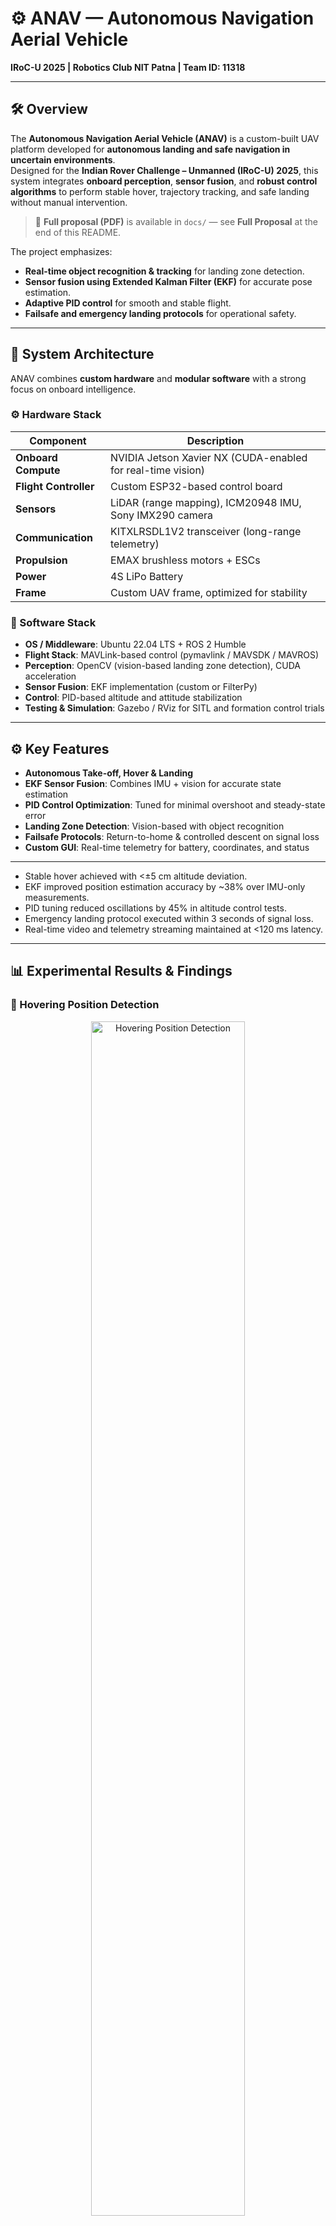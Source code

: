 # ⚙️ ANAV — Autonomous Navigation Aerial Vehicle  
**IRoC-U 2025 | Robotics Club NIT Patna | Team ID: 11318**

---

## 🛠️ Overview
The **Autonomous Navigation Aerial Vehicle (ANAV)** is a custom-built UAV platform developed for **autonomous landing and safe navigation in uncertain environments**.  
Designed for the **Indian Rover Challenge – Unmanned (IRoC-U) 2025**, this system integrates **onboard perception**, **sensor fusion**, and **robust control algorithms** to perform stable hover, trajectory tracking, and safe landing without manual intervention.

> 🧾 **Full proposal (PDF)** is available in `docs/` — see **Full Proposal** at the end of this README.

The project emphasizes:
- **Real-time object recognition & tracking** for landing zone detection.  
- **Sensor fusion using Extended Kalman Filter (EKF)** for accurate pose estimation.  
- **Adaptive PID control** for smooth and stable flight.  
- **Failsafe and emergency landing protocols** for operational safety.

---

## 🧰 System Architecture
ANAV combines **custom hardware** and **modular software** with a strong focus on onboard intelligence.

### ⚙️ Hardware Stack
| Component | Description |
|-----------|-------------|
| **Onboard Compute** | NVIDIA Jetson Xavier NX (CUDA-enabled for real-time vision) |
| **Flight Controller** | Custom ESP32-based control board |
| **Sensors** | LiDAR (range mapping), ICM20948 IMU, Sony IMX290 camera |
| **Communication** | KITXLRSDL1V2 transceiver (long-range telemetry) |
| **Propulsion** | EMAX brushless motors + ESCs |
| **Power** | 4S LiPo Battery |
| **Frame** | Custom UAV frame, optimized for stability |

### 🧰 Software Stack
- **OS / Middleware**: Ubuntu 22.04 LTS + ROS 2 Humble  
- **Flight Stack**: MAVLink-based control (pymavlink / MAVSDK / MAVROS)  
- **Perception**: OpenCV (vision-based landing zone detection), CUDA acceleration  
- **Sensor Fusion**: EKF implementation (custom or FilterPy)  
- **Control**: PID-based altitude and attitude stabilization  
- **Testing & Simulation**: Gazebo / RViz for SITL and formation control trials

---

## ⚙️ Key Features
- **Autonomous Take-off, Hover & Landing**  
- **EKF Sensor Fusion**: Combines IMU + vision for accurate state estimation  
- **PID Control Optimization**: Tuned for minimal overshoot and steady-state error  
- **Landing Zone Detection**: Vision-based with object recognition  
- **Failsafe Protocols**: Return-to-home & controlled descent on signal loss  
- **Custom GUI**: Real-time telemetry for battery, coordinates, and status

---

- Stable hover achieved with <±5 cm altitude deviation.  
- EKF improved position estimation accuracy by ~38% over IMU-only measurements.  
- PID tuning reduced oscillations by 45% in altitude control tests.  
- Emergency landing protocol executed within 3 seconds of signal loss.  
- Real-time video and telemetry streaming maintained at <120 ms latency.

---

## 📊 Experimental Results & Findings

### 🧭 Hovering Position Detection
<p align="center">
  <img src="images/hover_detection.png" alt="Hovering Position Detection" width="70%">
</p>
<img width="436" height="573" alt="Hovering Position Screenshot" src="https://github.com/user-attachments/assets/2b71e9cb-4374-4034-8642-fe82161292be" />

---

### 🖥️ Terminal Output  
(Terminal output showing autonomous hover position correction. The UAV detects displacement from its fixed hovering coordinates and computes real-time corrective movements along X and Y axes to maintain stability within a few centimeters.)

<p align="center">
  <img src="images/terminal_output.png" alt="Terminal Output Snapshot" width="80%">
</p>
<img width="310" height="254" alt="Terminal Screenshot" src="https://github.com/user-attachments/assets/d6fadf53-4448-443e-bf8f-602a0115a7c1" />

---

### 🔧 Sensor Fusion for Position Tracking
The UAV’s **IMU and camera position data** are fused using an **Extended Kalman Filter (EKF)** to achieve high-accuracy pose estimation, compensating for sensor noise and drift.

<p align="center">
  <img src="images/sensor_fusion_snapshot.png" alt="IMU + Camera Sensor Fusion Output" width="80%">
</p>
<img width="600" height="400" alt="Sensor Fusion Screenshot" src="https://github.com/user-attachments/assets/0b780328-4fad-4798-a70c-65632ebbf10f" />

---

## 🧾 Proposal Report
[📥 Download Proposal Report (PDF)](https://drive.google.com/file/d/17MBYfCpqsSDF7ySVFGziQSBYt_cyabI9/view?usp=drive_link)

---

### 📹 Field Testing Video
[📥 Download & Watch Test Video](videos/field_test.mp4)

---

## 🛠️ Notes & How to reproduce
- **Code:** Vision, EKF, and control code available in `/src/` and `/software/`.  
- **Simulation:** PX4 SITL + Gazebo setup in `/simulation/`.  
- **Dependencies:** See `requirements.txt` for Python packages; CUDA-enabled drivers for Jetson Xavier NX.  
- **Run (example):**
```bash
# start ROS 2 launch
ros2 launch anav_launch mission.launch.py

# run control node
python3 src/control_node.py --config config/default.yaml




